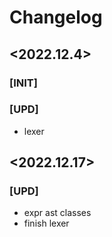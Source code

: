 # Changelog

## <2022.12.4>
### [INIT]
### [UPD]
- lexer

## <2022.12.17>
### [UPD]
- expr ast classes
- finish lexer
